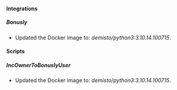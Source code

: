 
#### Integrations

##### Bonusly

- Updated the Docker image to: *demisto/python3:3.10.14.100715*.

#### Scripts

##### IncOwnerToBonuslyUser

- Updated the Docker image to: *demisto/python3:3.10.14.100715*.
